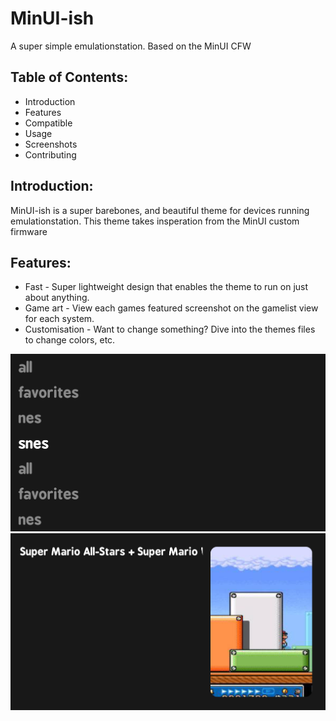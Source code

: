 # MinUI-ish
A super simple emulationstation. Based on the MinUI CFW

## Table of Contents:
- Introduction
- Features
- Compatible
- Usage
- Screenshots
- Contributing

## Introduction:
MinUI-ish is a super barebones, and beautiful theme for devices running emulationstation. This theme takes insperation from the MinUI custom firmware

## Features:
- Fast - Super lightweight design that enables the theme to run on just about anything.
- Game art - View each games featured screenshot on the gamelist view for each system.
- Customisation - Want to change something? Dive into the themes files to change colors, etc.


<img src="github/mainscreen.png">
<img src="github/gamelist.png">
